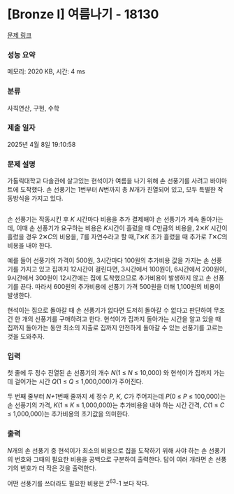 # [Bronze I] 여름나기 - 18130 

[문제 링크](https://www.acmicpc.net/problem/18130) 

### 성능 요약

메모리: 2020 KB, 시간: 4 ms

### 분류

사칙연산, 구현, 수학

### 제출 일자

2025년 4월 8일 19:10:58

### 문제 설명

<p>가톨릭대학교 다솔관에 살고있는 현석이가 여름을 나기 위해 손 선풍기를 사려고 바이마트에 도착했다. 손 선풍기는 1번부터 <em>N</em>번까지 총 <em>N</em>개가 진열되어 있고, 모두 특별한 작동방식을 가지고 있다.</p>

<p style="text-align: center;"><img alt="" src="https://upload.acmicpc.net/2f10a8d8-46b6-49e2-9616-73eed9f58b03/"></p>

<p>손 선풍기는 작동시킨 후 <em>K</em> 시간마다 비용을 추가 결제해야 손 선풍기가 계속 돌아가는데, 이때 손 선풍기가 요구하는 비용은 <em>K</em>시간이 흘렀을 때 <em>C</em>만큼의 비용을, 2✕<em>K</em> 시간이 흘렀을 경우 2✕<em>C</em>의 비용을, <em>T</em>를 자연수라고 할 때,<em>T</em>✕<em>K</em> 초가 흘렀을 때 추가로 <em>T</em>✕<em>C</em>의 비용을 내야 한다.</p>

<p>예를 들어 선풍기의 가격이 500원, 3시간마다 100원의 추가비용 값을 가지는 손 선풍기를 가지고 있고 집까지 12시간이 걸린다면, 3시간에서 100원이, 6시간에서 200원이, 9시간에서 300원이 12시간에는 집에 도착했으므로 추가비용이 발생하지 않고 손 선풍기를 끈다. 따라서 600원의 추가비용에 선풍기 가격 500원을 더해 1,100원의 비용이 발생한다.</p>

<p>현석이는 집으로 돌아갈 때 손 선풍기가 없다면 도저히 돌아갈 수 없다고 판단하여 무조건 한 개의 선풍기를 구매하려고 한다. 현석이가 집까지 돌아가는 시간을 알고 있을 때 집까지 돌아가는 동안 최소의 지출로 집까지 안전하게 돌아갈 수 있는 선풍기를 고르는 것을 도와주자.</p>

### 입력 

 <p>첫 줄에 두 정수 진열된 손 선풍기의 개수 <em>N</em>(1 ≤ <em>N</em> ≤ 10,000) 와 현석이가 집까지 가는데 걸어가는 시간 <em>Q</em>(1 ≤ <em>Q</em> ≤ 1,000,000)가 주어진다.</p>

<p>두 번째 줄부터 <em>N+1</em>번째 줄까지 세 정수 <em>P, K, C</em>가 주어지는데 <em>P</em>(0 ≤ <em>P</em> ≤ 100,000)는 손 선풍기의 가격, <em>K</em>(1 ≤ <em>K</em> ≤ 1,000,000)는 추가비용을 내야 하는 시간 간격, <em>C</em>(1 ≤ <em>C</em> ≤ 1,000,000)는 추가비용의 초기값을 의미한다.</p>

### 출력 

 <p><em>N</em>개의 손 선풍기 중 현석이가 최소의 비용으로 집을 도착하기 위해 사야 하는 손 선풍기의 번호와 그때의 필요한 비용을 공백으로 구분하여 출력한다. 답이 여러 개라면 손 선풍기의 번호가 더 작은 것을 출력한다.</p>

<p>어떤 선풍기를 쓰더라도 필요한 비용은 2<sup>63</sup>-1 보다 작다.</p>

